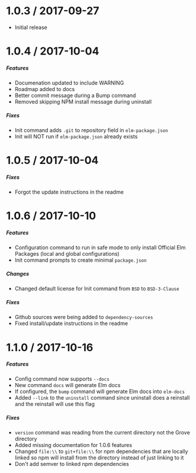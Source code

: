 1.0.3 / 2017-09-27
==================

* Initial release

1.0.4 / 2017-10-04
==================

##### Features
* Documenation updated to include WARNING
* Roadmap added to docs
* Better commit message during a Bump command
* Removed skipping NPM install message during uninstall

##### Fixes
* Init command adds `.git` to repository field in `elm-package.json`
* Init will NOT run if `elm-package.json` already exists

1.0.5 / 2017-10-04
==================

##### Fixes
* Forgot the update instructions in the readme

1.0.6 / 2017-10-10
==================

##### Features
* Configuration command to run in safe mode to only install Official Elm Packages (local and global configurations)
* Init command prompts to create minimal `package.json`

##### Changes
* Changed default license for Init command from `BSD` to `BSD-3-Clause`

##### Fixes
* Github sources were being added to `dependency-sources`
* Fixed install/update instructions in the readme

1.1.0 / 2017-10-16
==================

##### Features
* Config command now supports `--docs`
* New command `docs` will generate Elm docs
* If configured, the `bump` command will generate Elm docs into `elm-docs`
* Added `--link` to the `uninstall` command since uninstall does a reinstall and the reinstall will use this flag

##### Fixes
* `version` command was reading from the current directory not the Grove directory
* Added missing documentation for 1.0.6 features
* Changed `file:\\` to `git+file:\\` for npm dependencies that are locally linked so npm will install from the directory instead of just linking to it
* Don't add semver to linked npm dependencies
